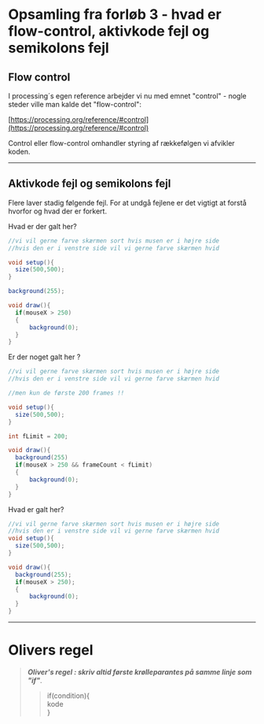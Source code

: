 # Opsamling fra forløb 3 - hvad er flow-control, aktivkode fejl og semikolons fejl

## Flow control

I processing´s egen reference arbejder vi nu med emnet "control" - nogle steder ville man kalde det "flow-control":

[https://processing.org/reference/#control](https://processing.org/reference/#control)

Control eller flow-control omhandler styring af rækkefølgen vi afvikler koden.

---

##  Aktivkode fejl og semikolons fejl

Flere laver stadig følgende fejl. For at undgå fejlene er det vigtigt at forstå hvorfor og hvad der er forkert.

Hvad er der galt her?
```java
//vi vil gerne farve skærmen sort hvis musen er i højre side
//hvis den er i venstre side vil vi gerne farve skærmen hvid

void setup(){
  size(500,500);
}

background(255);

void draw(){
  if(mouseX > 250)
  {
      background(0);
  }
}
```

Er der noget galt her ?
```java
//vi vil gerne farve skærmen sort hvis musen er i højre side
//hvis den er i venstre side vil vi gerne farve skærmen hvid

//men kun de første 200 frames !!

void setup(){
  size(500,500);
}

int fLimit = 200;

void draw(){
  background(255)
  if(mouseX > 250 && frameCount < fLimit)
  {
      background(0);
  }
}
```



Hvad er galt her?
```java
//vi vil gerne farve skærmen sort hvis musen er i højre side
//hvis den er i venstre side vil vi gerne farve skærmen hvid
void setup(){
  size(500,500);
}

void draw(){
  background(255);
  if(mouseX > 250);
  {
      background(0);
  }
}
```

----------------------------------------------------------------------------------------------------------------------

# Olivers regel

> ***Oliver's regel : skriv altid første krølleparantes på samme linje som "if"***.    
>>if(condition){    
>>     kode     
>>}
